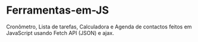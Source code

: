 # Ferramentas-em-JS
Cronômetro, Lista de tarefas, Calculadora e Agenda de contactos feitos em JavaScript usando Fetch API (JSON) e ajax.
